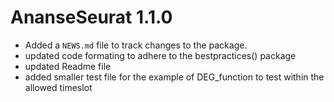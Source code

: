 # AnanseSeurat 1.1.0

* Added a `NEWS.md` file to track changes to the package.
* updated code formating to adhere to the bestpractices() package
* updated Readme file
* added smaller test file for the example of DEG_function to test within the allowed timeslot

